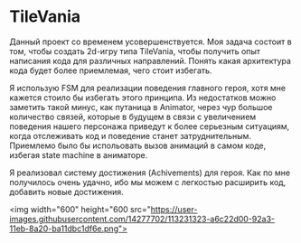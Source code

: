 # TileVania
Данный проект со временем усовершенствуется. Моя задача состоит в том, чтобы создать 2d-игру типа TileVania, чтобы получить опыт написания кода для различных направлений. Понять какая архитектура кода будет более приемлемая, чего стоит избегать.

Я использую FSM для реализации поведения главного героя, хотя мне кажется стоило бы избегать этого принципа. Из недостатков можно заметить такой минус, как путаница в Animator, через чур большое количество связей, которые в будущем в связи с увеличением поведения нашего персонажа приведут к более серьезным ситуациям, когда отслеживать код и поведение станет затруднительным. Приемлемо было бы испольовать вызов анимаций в самом коде, избегая state machine в аниматоре.

Я реализовал систему достижения (Achivements) для героя. Как по мне получилось очень удачно, ибо мы можем с легкостью расширить код, добавить новые достижения.

<img width="600" height="600 src="https://user-images.githubusercontent.com/14277702/113231323-a6c22d00-92a3-11eb-8a20-ba11dbc1df6e.png">
